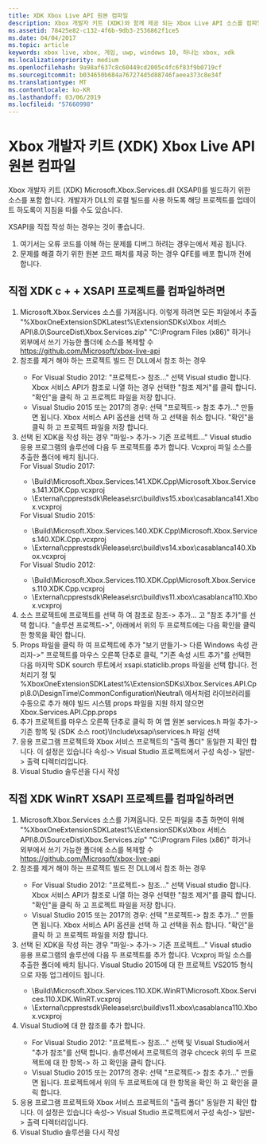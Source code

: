 ```yaml
---
title: XDK Xbox Live API 원본 컴파일
description: Xbox 개발자 키트 (XDK)와 함께 제공 되는 Xbox Live API 소스를 컴파일하는 방법에 알아봅니다.
ms.assetid: 78425e82-c132-4f6b-9db3-2536862f1ce5
ms.date: 04/04/2017
ms.topic: article
keywords: xbox live, xbox, 게임, uwp, windows 10, 하나는 xbox, xdk
ms.localizationpriority: medium
ms.openlocfilehash: 9a98af637c8c60449cd2005c4fc6f83f9b0719cf
ms.sourcegitcommit: b034650b684a767274d5d88746faeea373c8e34f
ms.translationtype: MT
ms.contentlocale: ko-KR
ms.lasthandoff: 03/06/2019
ms.locfileid: "57660998"
---
```

# <a name="compile-the-xbox-developer-kit-xdk-xbox-live-api-source"></a>Xbox 개발자 키트 (XDK) Xbox Live API 원본 컴파일

Xbox 개발자 키트 (XDK) Microsoft.Xbox.Services.dll (XSAPI)를 빌드하기 위한 소스를 포함 합니다. 개발자가 DLL의 로컬 빌드를 사용 하도록 해당 프로젝트를 업데이트 하도록이 지침을 따를 수도 있습니다.

XSAPI을 직접 작성 하는 경우는 것이 좋습니다.
1. 여기서는 오류 코드를 이해 하는 문제를 디버그 하려는 경우는에서 제공 됩니다.
1. 문제를 해결 하기 위한 원본 코드 패치를 제공 하는 경우 QFE를 배포 합니까 전에 합니다.

## <a name="to-compile-the-xdk-c-xsapi-project-for-yourself"></a>직접 XDK c + + XSAPI 프로젝트를 컴파일하려면

<ol>
  <li> Microsoft.Xbox.Services 소스를 가져옵니다. 이렇게 하려면 모든 파일에서 추출 "%XboxOneExtensionSDKLatest%\ExtensionSDKs\Xbox 서비스 API\8.0\SourceDist\Xbox.Services.zip" "C:\Program Files (x86)" 하거나 외부에서 쓰기 가능한 폴더에 소스를 복제할 수 <a href ="https://github.com/Microsoft/xbox-live-api">https://github.com/Microsoft/xbox-live-api</a></li>
  <li> 참조를 제거 해야 하는 프로젝트 빌드 전 DLL에서 참조 하는 경우</li>
    <ul>
      <li> For Visual Studio 2012: "프로젝트-> 참조..." 선택 Visual studio 합니다. Xbox 서비스 API가 참조로 나열 하는 경우 선택한 "참조 제거"를 클릭 합니다. "확인"을 클릭 하 고 프로젝트 파일을 저장 합니다.</li>
      <li> Visual Studio 2015 또는 2017의 경우: 선택 "프로젝트-> 참조 추가..." 만들면 됩니다. Xbox 서비스 API 옵션을 선택 하 고 선택을 취소 합니다. "확인"을 클릭 하 고 프로젝트 파일을 저장 합니다.</li>
    </ul>
  <li> 선택 된 XDK을 작성 하는 경우 "파일-> 추가-> 기존 프로젝트..." Visual studio 응용 프로그램의 솔루션에 다음 두 프로젝트를 추가 합니다. Vcxproj 파일 소스를 추출한 폴더에 배치 됩니다.</li>
For Visual Studio 2017: <ul>
      <li>\Build\Microsoft.Xbox.Services.141.XDK.Cpp\Microsoft.Xbox.Services.141.XDK.Cpp.vcxproj</li>   <li>\External\cpprestsdk\Release\src\build\vs15.xbox\casablanca141.Xbox.vcxproj</li>
    </ul>
For Visual Studio 2015: <ul>
      <li>\Build\Microsoft.Xbox.Services.140.XDK.Cpp\Microsoft.Xbox.Services.140.XDK.Cpp.vcxproj</li> <li>\External\cpprestsdk\Release\src\build\vs14.xbox\casablanca140.Xbox.vcxproj</li>
    </ul>
For Visual Studio 2012: <ul>
      <li>\Build\Microsoft.Xbox.Services.110.XDK.Cpp\Microsoft.Xbox.Services.110.XDK.Cpp.vcxproj</li> <li>\External\cpprestsdk\Release\src\build\vs11.xbox\casablanca110.Xbox.vcxproj</li>
    </ul>
    <li> 소스 프로젝트에 프로젝트를 선택 하 여 참조로 참조-> 추가... 고 "참조 추가"를 선택 합니다. "솔루션 프로젝트->", 아래에서 위의 두 프로젝트에는 다음 확인을 클릭 한 항목을 확인 합니다.</li>
    <li> Props 파일을 클릭 하 여 프로젝트에 추가 "보기 만들기-> 다른 Windows 속성 관리자->" 프로젝트를 마우스 오른쪽 단추로 클릭, "기존 속성 시트 추가"를 선택한 다음 마지막 SDK sourch 루트에서 xsapi.staticlib.props 파일을 선택 합니다.  전처리기 정 및 %XboxOneExtensionSDKLatest%\ExtensionSDKs\Xbox.Services.API.Cpp\8.0\DesignTime\CommonConfiguration\Neutral\ 에서처럼 라이브러리를 수동으로 추가 해야 빌드 시스템 props 파일을 지원 하지 않으면 Xbox.Services.API.Cpp.props</li>
    <li> 추가 프로젝트를 마우스 오른쪽 단추로 클릭 하 여 앱 원본 services.h 파일 추가-> 기존 항목 및 {SDK 소스 root}\Include\xsapi\services.h 파일 선택</li>
    <li> 응용 프로그램 프로젝트와 Xbox 서비스 프로젝트의 "출력 폴더" 동일한 지 확인 합니다. 이 설정은 있습니다 속성-> Visual Studio 프로젝트에서 구성 속성-> 일반-> 출력 디렉터리입니다.</li>
    <li> Visual Studio 솔루션을 다시 작성</li>
</ol>

## <a name="to-compile-the-xdk-winrt-xsapi-project-for-yourself"></a>직접 XDK WinRT XSAPI 프로젝트를 컴파일하려면

<ol>
  <li> Microsoft.Xbox.Services 소스를 가져옵니다. 모든 파일을 추출 하면이 위해 "%XboxOneExtensionSDKLatest%\ExtensionSDKs\Xbox 서비스 API\8.0\SourceDist\Xbox.Services.zip" "C:\Program Files (x86)" 하거나 외부에서 쓰기 가능한 폴더에 소스를 복제할 수 <a href ="https://github.com/Microsoft/xbox-live-api">https://github.com/Microsoft/xbox-live-api</a></li>
  <li> 참조를 제거 해야 하는 프로젝트 빌드 전 DLL에서 참조 하는 경우</li>
    <ul>
      <li> For Visual Studio 2012: "프로젝트-> 참조..." 선택 Visual studio 합니다. Xbox 서비스 API가 참조로 나열 하는 경우 선택한 "참조 제거"를 클릭 합니다. "확인"을 클릭 하 고 프로젝트 파일을 저장 합니다.</li>
      <li> Visual Studio 2015 또는 2017의 경우: 선택 "프로젝트-> 참조 추가..." 만들면 됩니다. Xbox 서비스 API 옵션을 선택 하 고 선택을 취소 합니다. "확인"을 클릭 하 고 프로젝트 파일을 저장 합니다.</li>
    </ul>
  <li> 선택 된 XDK을 작성 하는 경우 "파일-> 추가-> 기존 프로젝트..." Visual studio 응용 프로그램의 솔루션에 다음 두 프로젝트를 추가 합니다. Vcxproj 파일 소스를 추출한 폴더에 배치 됩니다.  Visual Studio 2015에 대 한 프로젝트 VS2015 형식으로 자동 업그레이드 됩니다.</li>
    <ul>
      <li>\Build\Microsoft.Xbox.Services.110.XDK.WinRT\Microsoft.Xbox.Services.110.XDK.WinRT.vcxproj</li> <li>\External\cpprestsdk\Release\src\build\vs11.xbox\casablanca110.Xbox.vcxproj</li>
    </ul>
  <li> Visual Studio에 대 한 참조를 추가 합니다.</li>
    <ul>
      <li> For Visual Studio 2012: "프로젝트-> 참조..." 선택 및 Visual Studio에서 "추가 참조"를 선택 합니다. 솔루션에서 프로젝트의 경우 chceck 위의 두 프로젝트에 대 한 항목-> 하 고 확인을 클릭 합니다.</li>
      <li> Visual Studio 2015 또는 2017의 경우: 선택 "프로젝트-> 참조 추가..." 만들면 됩니다. 프로젝트에서 위의 두 프로젝트에 대 한 항목을 확인 하 고 확인을 클릭 합니다.</li>
    </ul>
  <li> 응용 프로그램 프로젝트와 Xbox 서비스 프로젝트의 "출력 폴더" 동일한 지 확인 합니다. 이 설정은 있습니다 속성-> Visual Studio 프로젝트에서 구성 속성-> 일반-> 출력 디렉터리입니다.</li>
  <li> Visual Studio 솔루션을 다시 작성</li>
</ol>
